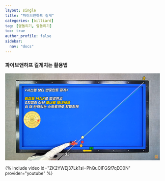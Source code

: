 ```yaml
---
layout: single
title: "파이브앤하프 길게"
categories: [billiard]
tag: [옆돌리기, 앞돌리기]
toc: true
author_profile: false
sidebar:
  nav: "docs"
---
```


### 파이브앤하프 길게치는 활용법

[![파이브앤하프 길게치는 활용법](/images/%ED%8C%8C%EC%9D%B4%EB%B8%8C%EC%95%A4%ED%95%98%ED%94%84%20%EA%B8%B8%EA%B2%8C.png)](https://1drv.ms/p/s!AuJKpwyYpUY9_TxrGKafb288RjJ6?e=TVdJqY)

{% include video id="ZK2YWEj37Lk?si=PhQuClFGSf7qEO0N" provider="youtube" %}
